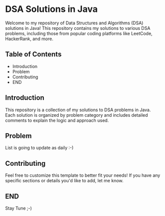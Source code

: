 # DSA Solutions in Java

Welcome to my repository of Data Structures and Algorithms (DSA) solutions in Java! This repository contains my solutions to various DSA problems, including those from popular coding platforms like LeetCode, HackerRank, and more.

## Table of Contents
- Introduction
- Problem
- Contributing
- END

## Introduction

This repository is a collection of my solutions to DSA problems in Java. Each solution is organized by problem category and includes detailed comments to explain the logic and approach used.

## Problem
List is going to update as daily :-)


## Contributing

Feel free to customize this template to better fit your needs! If you have any specific sections or details you'd like to add, let me know.

## END

Stay Tune ;-)
